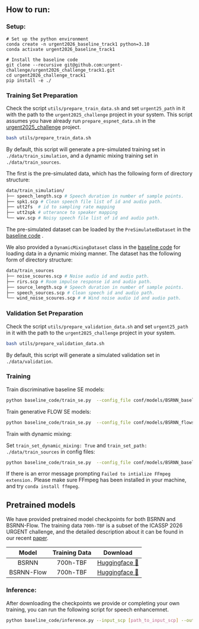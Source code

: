 ## How to run:


### Setup:
```
# Set up the python environment
conda create -n urgent2026_baseline_track1 python=3.10 
conda activate urgent2026_baseline_track1

# Install the baseline code
git clone --recursive git@github.com:urgent-challenge/urgent2026_challenge_track1.git
cd urgent2026_challenge_track1
pip install -e ./
```

### Training Set Preparation

Check the script `utils/prepare_train_data.sh`  and set `urgent25_path` in it with the path to the `urgent2025_challenge` project in your system. 
This script assumes you have already run `prepare_espnet_data.sh` in the [urgent2025_challenge](https://github.com/urgent-challenge/urgent2025_challenge/) project.

```bash 
bash utils/prepare_train_data.sh
```
By default, this script will generate a pre-simulated training set in `./data/train_simulation`, and a dynamic mixing training set in `./data/train_sources`.

The first is the pre-simulated data, which has the following form of directory structure:
```bash
data/train_simulation/
├── speech_length.scp # Speech duration in number of sample points.
├── spk1.scp # Clean speech file list of id and audio path.
├── utt2fs  # id to sampling rate mapping
├── utt2spk # utterance to speaker mapping 
└── wav.scp # Noisy speech file list of id and audio path.
```
The pre-simulated dataset can be loaded by the `PreSimulatedDataset` in the [baseline code](https://github.com/urgent-challenge/urgent2026_challenge_track1/blob/main/baseline_code/dataset.py) .

We also provided a `DynamicMixingDataset` class in the [baseline code](https://github.com/urgent-challenge/urgent2026_challenge_track1/blob/main/baseline_code/dataset.py) for loading data in a dynamic mixing manner.
The dataset has the following form of directory structure:

```bash
data/train_sources
├── noise_scoures.scp # Noise audio id and audio path.
├── rirs.scp # Room impulse response id and audio path.
├── source_length.scp # Speech duration in number of sample points.
├── speech_sources.scp # Clean speech id and audio path.
└── wind_noise_scoures.scp # # Wind noise audio id and audio path.
```

### Validation Set Preparation

Check the script `utils/prepare_validation_data.sh`  and set `urgent25_path` in it with the path to the `urgent2025_challenge` project in your system. 
```bash 
bash utils/prepare_validation_data.sh
```
By default, this script will generate a simulated validation set in `./data/validation`.


### Training
Train discriminative baseline SE models:
```bash 
python baseline_code/train_se.py  --config_file conf/models/BSRNN_baseline.yaml
```

Train generative FLOW SE models:

```bash 
python baseline_code/train_se.py  --config_file conf/models/BSRNN_flowse.yaml
```


Train with dynamic mixing:

Set `train_set_dynamic_mixing: True` and  `train_set_path: ./data/train_sources` in config files:

```bash 
python baseline_code/train_se.py  --config_file conf/models/BSRNN_baseline_dm.yaml
```
If there is an error message prompting `Failed to intialize FFmpeg extension.` Please make sure FFmpeg has been installed in your machine, and try `conda install ffmpeg`.

## Pretrained models

We have provided pretrained model checkpoints for both BSRNN and BSRNN-Flow. 
The training data `700h-TBF` is a subset of the ICASSP 2026 URGENT challenge, and the detailed description about it can be found in our recent [paper](https://arxiv.org/abs/2506.23859). 

| Model | Training Data |Download|
|:-----:|:------:|:------:|
|BSRNN | 700h-TBF |[Huggingface 🤗](https://huggingface.co/lichenda/icassp_2026_urgent_baseline/resolve/main/bsrnn.ckpt)|
|BSRNN-Flow | 700h-TBF |[Huggingface 🤗](https://huggingface.co/lichenda/icassp_2026_urgent_baseline/resolve/main/flow_bsrnn.ckpt)|


### Inference:

After downloading the checkpoints we provide or completing your own training, you can run the following script for speech enhancemnet.

```bash
python baseline_code/inference.py --input_scp [path_to_input_scp] --output [output_dir] --ckpt_path [path_to_checkpoint]
```
